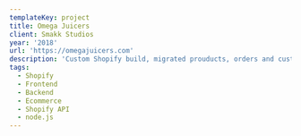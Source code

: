 ```yaml
---
templateKey: project
title: Omega Juicers
client: Smakk Studios
year: '2018'
url: 'https://omegajuicers.com'
description: 'Custom Shopify build, migrated prouducts, orders and customers over from Magento. Built node.js app to hit shiopify orders endpoint every 12 hours and writes data to a .tsv file that is picked up by ERP in the warehouse for order shipping and management'
tags:
  - Shopify
  - Frontend
  - Backend
  - Ecommerce
  - Shopify API
  - node.js
---
```

